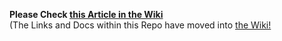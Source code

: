 **Please Check [this Article in the Wiki](../../../wiki/Send-via-File-using-the-CLI-Wallet)**<br>(The Links and Docs within this Repo have moved into [the Wiki!]((../../../wiki))


